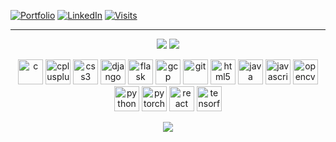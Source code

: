 
<p align = "center">
 
[![Portfolio](https://img.shields.io/badge/portfolio-%23fc5c65.svg?&style=for-the-badge&logo=&logoColor=white)](https://aravrs.github.io/)
[![LinkedIn](https://img.shields.io/badge/linkedin-%234b7bec.svg?&style=for-the-badge&logo=linkedin&logoColor=white)](https://www.linkedin.com/in/NAME/)
[![Visits](https://badges.pufler.dev/visits/aravrs/aravrs?style=for-the-badge)](https://github.com/aravrs/aravrs)

</p>


<hr />

<p align = "center">  
<img src = "https://github-readme-stats.vercel.app/api?username=aravrs&show_icons=true&include_all_commits=true&title_color=000000&icon_color=576574">
<img src = "https://github-readme-stats.vercel.app/api/top-langs/?username=aravrs&title_color=000000">
</p>

<p align="center">
<img src="https://devicons.github.io/devicon/devicon.git/icons/c/c-original.svg" alt="c" width="40" height="40"/> <img src="https://devicons.github.io/devicon/devicon.git/icons/cplusplus/cplusplus-original.svg" alt="cplusplus" width="40" height="40"/> <img src="https://devicons.github.io/devicon/devicon.git/icons/css3/css3-original-wordmark.svg" alt="css3" width="40" height="40"/> <img src="https://devicons.github.io/devicon/devicon.git/icons/django/django-original.svg" alt="django" width="40" height="40"/> <img src="https://www.vectorlogo.zone/logos/pocoo_flask/pocoo_flask-icon.svg" alt="flask" width="40" height="40"/> <img src="https://www.vectorlogo.zone/logos/google_cloud/google_cloud-icon.svg" alt="gcp" width="40" height="40"/> <img src="https://www.vectorlogo.zone/logos/git-scm/git-scm-icon.svg" alt="git" width="40" height="40"/> <img src="https://devicons.github.io/devicon/devicon.git/icons/html5/html5-original-wordmark.svg" alt="html5" width="40" height="40"/> <img src="https://devicons.github.io/devicon/devicon.git/icons/java/java-original-wordmark.svg" alt="java" width="40" height="40"/> <img src="https://devicons.github.io/devicon/devicon.git/icons/javascript/javascript-original.svg" alt="javascript" width="40" height="40"/> <img src="https://www.vectorlogo.zone/logos/opencv/opencv-icon.svg" alt="opencv" width="40" height="40"/> <img src="https://devicons.github.io/devicon/devicon.git/icons/python/python-original.svg" alt="python" width="40" height="40"/> <img src="https://www.vectorlogo.zone/logos/pytorch/pytorch-icon.svg" alt="pytorch" width="40" height="40"/> <img src="https://devicons.github.io/devicon/devicon.git/icons/react/react-original-wordmark.svg" alt="react" width="40" height="40"/> <img src="https://www.vectorlogo.zone/logos/tensorflow/tensorflow-icon.svg" alt="tensorflow" width="40" height="40"/>
</p>

<p align = "center">
<img src="https://forthebadge.com/images/badges/60-percent-of-the-time-works-every-time.svg" />
</p>
